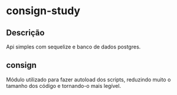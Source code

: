 # consign-study

## Descrição

Api simples com sequelize e banco de dados postgres.

## consign

Módulo utilizado para fazer autoload dos scripts, reduzindo muito o tamanho dos código e tornando-o mais legível.
